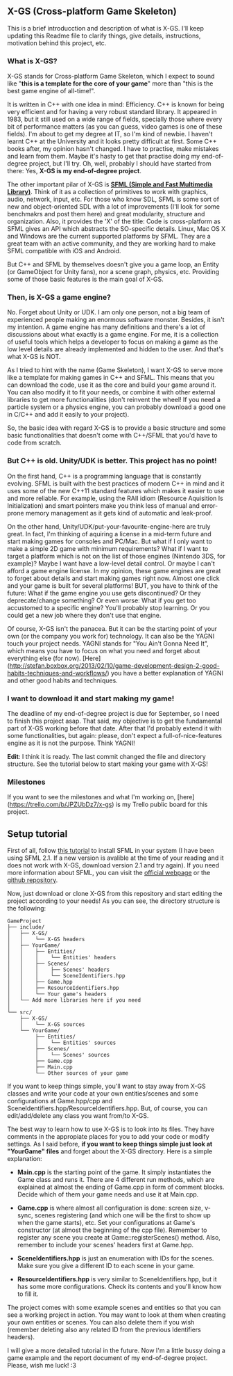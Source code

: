 X-GS (Cross-platform Game Skeleton)
-----------------------------------

This is a brief introducction and description of what is X-GS. I'll keep updating this Readme file to clarify things, give details, instructions, motivation behind this project, etc.


### What is X-GS?

X-GS stands for Cross-platform Game Skeleton, which I expect to sound like "**this is a template for the core of your game**" more than "this is the best game engine of all-time!".

It is written in C++ with one idea in mind: Efficiency. C++ is known for being very efficient and for having a very robust standard library. It appeared in 1983, but it still used on a wide range of fields, specially those where every bit of performance matters (as you can guess, video games is one of these fields). I'm about to get my degree at IT, so I'm kind of newbie. I haven't learnt C++ at the University and it looks pretty difficult at first. Some C++ books after, my opinion hasn't changed. I have to practise, make mistakes and learn from them. Maybe it's hasty to get that practise doing my end-of-degree project, but I'll try. Oh, well, probably I should have started from there: Yes, **X-GS is my end-of-degree project**.

The other important pilar of X-GS is [**SFML (Simple and Fast Multimedia Library)**](http://www.sfml-dev.org/). Think of it as a collection of primitives to work with graphics, audio, network, input, etc. For those who know SDL, SFML is some sort of new and object-oriented SDL with a lot of improvements (I'll look for some benchmakrs and post them here) and great modularity, structure and organization. Also, it provides the 'X' of the title: Code is cross-platform as SFML gives an API which abstracts the SO-specific details. Linux, Mac OS X and Windows are the current supported platforms by SFML. They are a great team with an active community, and they are working hard to make SFML compatible with iOS and Android.

But C++ and SFML by themselves doesn't give you a game loop, an Entity (or GameObject for Unity fans), nor a scene graph, physics, etc. Providing some of those basic features is the main goal of X-GS.

### Then, is X-GS a game engine?

No. Forget about Unity or UDK. I am only one person, not a big team of experienced people making an enormous software monster. Besides, it isn't my intention. A game engine has many definitions and there's a lot of discussions about what exactly is a game engine. For me, it is a collection of useful tools which helps a developer to focus on making a game as the low level details are already implemented and hidden to the user. And that's what X-GS is NOT.

As I tried to hint with the name (Game Skeleton), I want X-GS to serve more like a template for making games in C++ and SFML. This means that you can download the code, use it as the core and build your game around it. You can also modify it to fit your needs, or combine it with other external libraries to get more functionalities (don't reinvent the wheel! If you need a particle system or a physics engine, you can probably download a good one in C/C++ and add it easily to your project).

So, the basic idea with regard X-GS is to provide a basic structure and some basic functionalities that doesn't come with C++/SFML that you'd have to code from scratch.


### But C++ is old. Unity/UDK is better. This project has no point!

On the first hand, C++ is a programming language that is constantly evolving. SFML is built with the best practices of modern C++ in mind and it uses some of the new C++11 standard features which makes it easier to use and more reliable. For example, using the RAII idiom (Resource Aquisition Is Initialization) and smart pointers make you think less of manual and error-prone memory management as it gets kind of automatic and leak-proof.

On the other hand, Unity/UDK/put-your-favourite-engine-here are truly great. In fact, I'm thinking of aquiring a license in a mid-term future and start making games for consoles and PC/Mac. But what if I only want to make a simple 2D game with minimum requirements? What if I want to target a platform which is not on the list of those engines (Nintendo 3DS, for example)? Maybe I want have a low-level detail control. Or maybe I can't afford a game engine license. In my opinion, these game engines are great to forget about details and start making games right now. Almost one click and your game is built for several platforms! BUT, you have to think of the future: What if the game engine you use gets discontinued? Or they deprecate/change something? Or even worse: What if you get too accustomed to a specific engine? You'll probably stop learning. Or you could get a new job where they don't use that engine.

Of course, X-GS isn't the panacea. But it can be the starting point of your own (or the company you work for) technology. It can also be the YAGNI touch your project needs. YAGNI stands for "You Ain't Gonna Need It", which means you have to focus on what you need and forget about everything else (for now). [Here] (http://stefan.boxbox.org/2013/02/10/game-development-design-2-good-habits-techniques-and-workflows/) you have a better explanation of YAGNI and other good habits and techniques.


### I want to download it and start making my game!

The deadline of my end-of-degree project is due for September, so I need to finish this project asap. That said, my objective is to get the fundamental part of X-GS working before that date. After that I'd probably extend it with some functionalities, but again: please, don't expect a full-of-nice-features engine as it is not the purpose. Think YAGNI!

**Edit**: I think it is ready. The last commit changed the file and directory structure. See the tutorial below to start making your game with X-GS!


### Milestones

If you want to see the milestones and what I'm working on, [here] (https://trello.com/b/JPZUbDz7/x-gs) is my Trello public board for this project.

Setup tutorial
--------------

First of all, follow [this tutorial](http://sfml-dev.org/tutorials/2.1/) to install SFML in your system (I have been using SFML 2.1. If a new version is avalible at the time of your reading and it does not work with X-GS, download version 2.1 and try again). If you need more information about SFML, you can visit the [official webpage](http://www.sfml-dev.org/) or the [github repository](https://github.com/LaurentGomila/SFML).

Now, just download or clone X-GS from this repository and start editing the project according to your needs!
As you can see, the directory structure is the following:

```
GameProject
├── include/
│   ├── X-GS/
│   │    └── X-GS headers
│   ├── YourGame/
│   │    ├── Entities/
│   │    │    └── Entities' headers
│   │    ├── Scenes/
│   │    │    ├── Scenes' headers
│   │    │    └── SceneIdentifiers.hpp
│   │    ├── Game.hpp
│   │    ├── ResourceIdentifiers.hpp
│   │    └── Your game's headers
│   └── Add more libraries here if you need
│
└── src/
    ├── X-GS/
    │    └── X-GS sources
    └── YourGame/
         ├── Entities/
         │    └── Entities' sources
         ├── Scenes/
         │    └── Scenes' sources
         ├── Game.cpp
         ├── Main.cpp
         └── Other sources of your game
```

If you want to keep things simple, you'll want to stay away from X-GS classes and write your code at your own entities/scenes and some configurations at Game.hpp/cpp and SceneIdentifiers.hpp/ResourceIdentifiers.hpp. But, of course, you can edit/add/delete any class you want from/to X-GS.

The best way to learn how to use X-GS is to look into its files. They have comments in the appropiate places for you to add your code or modify settings. As I said before, **if you want to keep things simple just look at "YourGame" files** and forget about the X-GS directory. Here is a simple explanation:

- **Main.cpp** is the starting point of the game. It simply instantiates the Game class and runs it. There are 4 different run methods, which are explained at almost the ending of Game.cpp in form of comment blocks. Decide which of them your game needs and use it at Main.cpp.

- **Game.cpp** is where almost all configuration is done: screen size, v-sync, scenes registering (and which one will be the first to show up when the game starts), etc. Set your configurations at Game's constructor (at almost the beginning of the cpp file). Remember to register any scene you create at Game::registerScenes() method. Also, remember to include your scenes' headers first at Game.hpp.

- **SceneIdentifiers.hpp** is just an enumeration with IDs for the scenes. Make sure you give a different ID to each scene in your game.

- **ResourceIdentifiers.hpp** is very similar to SceneIdentifiers.hpp, but it has some more configurations. Check its contents and you'll know how to fill it.

The project comes with some example scenes and entities so that you can see a working project in action. You may want to look at them when creating your own entities or scenes. You can also delete them if you wish (remember deleting also any related ID from the previous Identifiers headers).

I will give a more detailed tutorial in the future. Now I'm a little bussy doing a game example and the report document of my end-of-degree project. Please, wish me luck! :3
